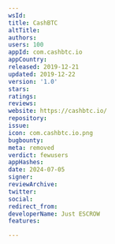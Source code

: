 ```yaml
---
wsId: 
title: CashBTC
altTitle: 
authors: 
users: 100
appId: com.cashbtc.io
appCountry: 
released: 2019-12-21
updated: 2019-12-22
version: '1.0'
stars: 
ratings: 
reviews: 
website: https://cashbtc.io/
repository: 
issue: 
icon: com.cashbtc.io.png
bugbounty: 
meta: removed
verdict: fewusers
appHashes: 
date: 2024-07-05
signer: 
reviewArchive: 
twitter: 
social: 
redirect_from: 
developerName: Just ESCROW
features: 

---
```


